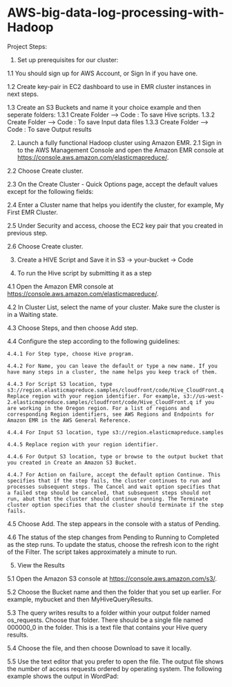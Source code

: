 # AWS-big-data-log-processing-with-Hadoop

Project Steps:

1. Set up prerequisites for our cluster:

  1.1 You should sign up for AWS Account, or Sign In if you have one.

  1.2 Create key-pair in EC2 dashboard to use in EMR cluster instances in next steps.

  1.3 Create an S3 Buckets and name it your choice example and then seperate folders:
      1.3.1 Create Folder --> Code : To save Hive scripts.
      1.3.2 Create Folder --> Code : To save Input data files
      1.3.3 Create Folder --> Code : To save Output results

2. Launch a fully functional Hadoop cluster using Amazon EMR.
  2.1 Sign in to the AWS Management Console and open the Amazon EMR console at https://console.aws.amazon.com/elasticmapreduce/.

  2.2 Choose Create cluster.

  2.3 On the Create Cluster - Quick Options page, accept the default values except for the following fields:

  2.4 Enter a Cluster name that helps you identify the cluster, for example, My First EMR Cluster.

  2.5 Under Security and access, choose the EC2 key pair that you created in previous step.

  2.6 Choose Create cluster.

3. Create a HIVE Script and Save it in S3 -> your-bucket -> Code

4. To run the Hive script by submitting it as a step

  4.1 Open the Amazon EMR console at https://console.aws.amazon.com/elasticmapreduce/.

  4.2 In Cluster List, select the name of your cluster. Make sure the cluster is in a Waiting state.

  4.3 Choose Steps, and then choose Add step.

  4.4 Configure the step according to the following guidelines:

    4.4.1 For Step type, choose Hive program.

    4.4.2 For Name, you can leave the default or type a new name. If you have many steps in a cluster, the name helps you keep track of them.

    4.4.3 For Script S3 location, type s3://region.elasticmapreduce.samples/cloudfront/code/Hive_CloudFront.q. Replace region with your region identifier. For example, s3://us-west-2.elasticmapreduce.samples/cloudfront/code/Hive_CloudFront.q if you are working in the Oregon region. For a list of regions and corresponding Region identifiers, see AWS Regions and Endpoints for Amazon EMR in the AWS General Reference.

    4.4.4 For Input S3 location, type s3://region.elasticmapreduce.samples

    4.4.5 Replace region with your region identifier.

    4.4.6 For Output S3 location, type or browse to the output bucket that you created in Create an Amazon S3 Bucket.

    4.4.7 For Action on failure, accept the default option Continue. This specifies that if the step fails, the cluster continues to run and processes subsequent steps. The Cancel and wait option specifies that a failed step should be canceled, that subsequent steps should not run, abut that the cluster should continue running. The Terminate cluster option specifies that the cluster should terminate if the step fails.

  4.5 Choose Add. The step appears in the console with a status of Pending.

  4.6 The status of the step changes from Pending to Running to Completed as the step runs. To update the status, choose the refresh icon to the right of the Filter. The script takes approximately a minute to run.

5. View the Results

  5.1 Open the Amazon S3 console at https://console.aws.amazon.com/s3/.

  5.2 Choose the Bucket name and then the folder that you set up earlier. For example, mybucket and then MyHiveQueryResults.

  5.3 The query writes results to a folder within your output folder named os_requests. Choose that folder. There should be a single file named 000000_0 in the folder. This is a text file that contains your Hive query results.

  5.4 Choose the file, and then choose Download to save it locally.

  5.5 Use the text editor that you prefer to open the file. The output file shows the number of access requests ordered by operating system. The following example shows the output in WordPad:

